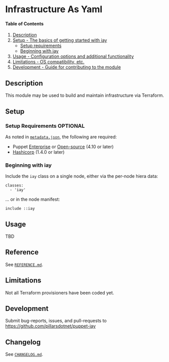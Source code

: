 # Infrastructure As Yaml

#### Table of Contents

1. [Description](#description)
2. [Setup - The basics of getting started with iay](#setup)
    * [Setup requirements](#setup-requirements)
    * [Beginning with iay](#beginning-with-iay)
3. [Usage - Configuration options and additional functionality](#usage)
4. [Limitations - OS compatibility, etc.](#limitations)
5. [Development - Guide for contributing to the module](#development)

## Description

This module may be used to build and maintain infrastructure via Terraform.

## Setup

### Setup Requirements **OPTIONAL**

As noted in [`metadata.json`](https://github.com/pillarsdotnet/puppet-iay/blob/master/metadata.json), the following are required:

* Puppet [Enterprise](https://puppet.com/download-puppet-enterprise)
  or [Open-source](https://puppet.com/download-open-source-puppet) (4.10 or later)
* [Hashicorp](https://github.com/inkblot/hashicorp) (1.4.0 or later)

### Beginning with iay

Include the `iay` class on a single node, either via the per-node hiera data:

```
classes:
  - 'iay'
```

... or in the node manifest:

```
include ::iay
```

## Usage

TBD

## Reference

See [`REFERENCE.md`](https://github.com/pillarsdotnet/ansible-iay/blog/master/REFERENCE.md).

## Limitations

Not all Terraform provisioners have been coded yet.

## Development

Submit bug-reports, issues, and pull-requests to
https://github.com/pillarsdotnet/puppet-iay

## Changelog

See [`CHANGELOG.md`](https://github.com/pillarsdotnet/puppet-iay/blog/master/CHANGELOG.md).
